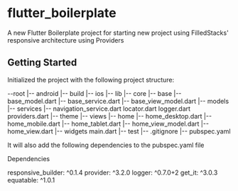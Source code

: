 # flutter_boilerplate

A new Flutter Boilerplate project for starting new project using FilledStacks' responsive architecture using Providers

## Getting Started

Initialized the project with the following project structure:

--root
    |-- android
    |-- build
    |-- ios
    |-- lib
        |-- core
            |-- base
                |-- base_model.dart
                |-- base_service.dart
                |-- base_view_model.dart
            |-- models
            |-- services
                |-- navigation_service.dart
            locator.dart
            logger.dart
            providers.dart
        |-- theme
        |-- views
            |-- home
                |-- home_desktop.dart
                |-- home_mobile.dart
                |-- home_tablet.dart
                |-- home_view_model.dart
                |-- home_view.dart
        |-- widgets
        main.dart
    |-- test
    |-- .gitignore
    |-- pubspec.yaml

It will also add the following dependencies to the pubspec.yaml file

Dependencies

responsive_builder: ^0.1.4
provider: ^3.2.0
logger: ^0.7.0+2
get_it: ^3.0.3
equatable: ^1.0.1